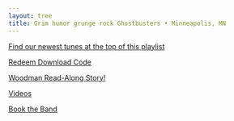 ```yaml
---
layout: tree
title: Grim humor grunge rock Ghostbusters • Minneapolis, MN
---
```

<div class="sc-bdfBwQ jrDHLp">
    <div data-id="355317540" class="sc-bdfBwQ pkAuV">
        <div id="355317540" class="sc-bdfBwQ sc-kIeTtH jAmcnV cnxSGb"></div>
        <div data-testid="StyledContainer" class="sc-bdfBwQ sc-dmlrTW eua-dhZ kGoTFc group"
            type="CLASSIC"><a href="spotify://track/3kTzpwkUjZZPgfN5ie0zqL?context=spotify:playlist:5uhuvVfRzb632ZgZKDL0pz&si=71e2b64de9ee4469" target="_blank"
                rel="noopener" data-testid="LinkButton"
                class="sc-pFZIQ sc-hHftDr ldGKnQ fhtMSy group"
                aria-describedby="profile-the-very-bad-days " height="auto">
                <div class="w-full h-full">
                    <div data-testid="LinkThumbnail"
                        class="sc-bdfBwQ sc-gsTCUz sc-bkzZxe dgVnpq bhdLno CvSZl"></div>
                    <p class="sc-hKgILt sc-jUEnpm gXKGT fmxDzY">Find our newest tunes at the top of this playlist</p>
                </div>
            </a></div>
    </div>
    <div data-id="355317540" class="sc-bdfBwQ pkAuV">
        <div id="355317540" class="sc-bdfBwQ sc-kIeTtH jAmcnV cnxSGb"></div>
        <div data-testid="StyledContainer" class="sc-bdfBwQ sc-dmlrTW eua-dhZ kGoTFc group"
            type="CLASSIC"><a href="https://theverybaddays.bandcamp.com/yum" target="_blank"
                rel="noopener" data-testid="LinkButton"
                class="sc-pFZIQ sc-hHftDr ldGKnQ fhtMSy group"
                aria-describedby="profile-the-very-bad-days " height="auto">
                <div class="w-full h-full">
                    <div data-testid="LinkThumbnail"
                        class="sc-bdfBwQ sc-gsTCUz sc-bkzZxe dgVnpq bhdLno CvSZl"></div>
                    <p class="sc-hKgILt sc-jUEnpm gXKGT fmxDzY">Redeem Download Code</p>
                </div>
            </a></div>
    </div>
    <div data-id="355317540" class="sc-bdfBwQ pkAuV">
        <div id="355317540" class="sc-bdfBwQ sc-kIeTtH jAmcnV cnxSGb"></div>
        <div data-testid="StyledContainer" class="sc-bdfBwQ sc-dmlrTW eua-dhZ kGoTFc group"
            type="CLASSIC"><a href="/woodman" rel="noopener" data-testid="LinkButton"
                class="sc-pFZIQ sc-hHftDr ldGKnQ fhtMSy group"
                aria-describedby="profile-the-very-bad-days " height="auto">
                <div class="w-full h-full">
                    <div data-testid="LinkThumbnail"
                        class="sc-bdfBwQ sc-gsTCUz sc-bkzZxe dgVnpq bhdLno CvSZl"></div>
                    <p class="sc-hKgILt sc-jUEnpm gXKGT fmxDzY">Woodman Read-Along
                        Story!</p>
                </div>
            </a></div>
    </div>
    <div data-id="355317933" class="sc-bdfBwQ pkAuV">
        <div id="355317933" class="sc-bdfBwQ sc-kIeTtH jAmcnV cnxSGb"></div>
        <div data-testid="StyledContainer" class="sc-bdfBwQ sc-dmlrTW eua-dhZ kGoTFc group"
            type="CLASSIC"><a
                href="https://www.youtube.com/playlist?list=PLdDD0nxJDFiod72KGwnTh14xKRRJ0wshv"
                target="_blank" rel="noopener" data-testid="LinkButton"
                class="sc-pFZIQ sc-hHftDr ldGKnQ fhtMSy group"
                aria-describedby="profile-the-very-bad-days " height="auto">
                <div class="w-full h-full">
                    <div data-testid="LinkThumbnail"
                        class="sc-bdfBwQ sc-gsTCUz sc-bkzZxe dgVnpq bhdLno CvSZl"></div>
                    <p class="sc-hKgILt sc-jUEnpm gXKGT fmxDzY">Videos</p>
                </div>
            </a></div>
    </div>
    <div data-id="355317464" class="sc-bdfBwQ pkAuV">
        <div id="355317464" class="sc-bdfBwQ sc-kIeTtH jAmcnV cnxSGb"></div>
        <div data-testid="StyledContainer" class="sc-bdfBwQ sc-dmlrTW eua-dhZ kGoTFc group"
            type="CLASSIC"><a href="mailto:press@theverybaddays.com" target="_blank" rel="noopener"
                data-testid="LinkButton" class="sc-pFZIQ sc-hHftDr ldGKnQ fhtMSy group"
                aria-describedby="profile-the-very-bad-days " height="auto">
                <div class="w-full h-full">
                    <div data-testid="LinkThumbnail"
                        class="sc-bdfBwQ sc-gsTCUz sc-bkzZxe dgVnpq bhdLno CvSZl"></div>
                    <p class="sc-hKgILt sc-jUEnpm gXKGT fmxDzY">Book the Band</p>
                </div>
            </a></div>
    </div>
</div>